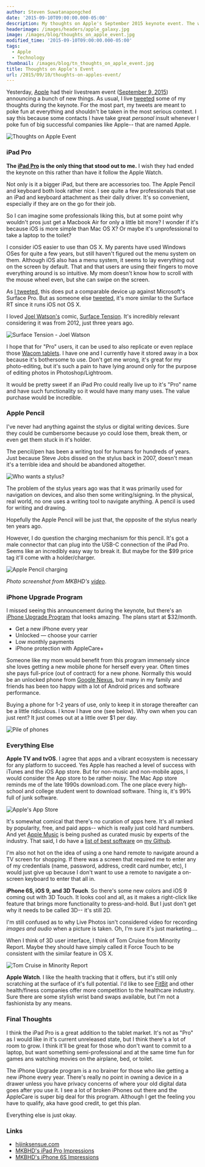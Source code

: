 ```yaml
---
author: Steven Suwatanapongched
date: '2015-09-10T09:00:00.000-05:00'
description: My thoughts on Apple's September 2015 keynote event. The winners were the iPad Pro and the iPhone Upgrade program.
headerimage: /images/headers/apple_galaxy.jpg
image: /images/blog/thoughts_on_apple_event.jpg
modified_time: '2015-09-10T09:00:00.000-05:00'
tags:
  - Apple
  - Technology
thumbnail: /images/blog/tn_thoughts_on_apple_event.jpg
title: Thoughts on Apple's Event
url: /2015/09/10/thoughts-on-apples-event/
---
```



Yesterday, [Apple](http://www.apple.com) had their livestream event ([September 9, 2015](http://www.apple.com/apple-events/september-2015/)) announcing a bunch of new things. As usual, I live [tweeted](https://twitter.com/sunpech) some of my thoughts during the keynote. For the most part, my tweets are meant to poke fun at everything and shouldn't be taken in the most serious context. I say this because some contacts I have take great *personal* insult whenever I poke fun of big successful companies like Apple-- that are named Apple.

![Thoughts on Apple Event](/images/blog/thoughts_on_apple_event.jpg)

### iPad Pro

**The [iPad Pro](http://www.apple.com/ipad-pro/) is the only thing that stood out to me.** I wish they had ended the keynote on this rather than have it follow the Apple Watch.

Not only is it a bigger iPad, but there are accessories too. The Apple Pencil and keyboard both look rather nice. I see quite a few professionals that use an iPad and keyboard attachment as their daily driver. It's so convenient, especially if they are on the go for their job.

So I can imagine some professionals liking this, but at some point why wouldn't pros just get a Macbook Air for only a little bit more? I wonder if it's because iOS is more simple than Mac OS X? Or maybe it's unprofessional to take a laptop to the toilet?

I consider iOS easier to use than OS X. My parents have used Windows OSes for quite a few years, but still haven't figured out the menu system on them. Although iOS also has a menu system, it seems to lay everything out on the screen by default. That and that users are using their fingers to move everything around is so intuitive. My mom doesn't know how to scroll with the mouse wheel even, but she can swipe on the screen.

As [I tweeted](https://twitter.com/sunpech/status/641663550780366848), this does put a comparable device up against Microsoft's Surface Pro. But as someone else [tweeted](https://twitter.com/shribr/status/641666188217610240), it's more similar to the Surface RT since it runs iOS not OS X.

I loved [Joel Watson's](https://twitter.com/hijinksensue) comic, [Surface Tension](http://hijinksensue.com/comic/surface-tension/). It's incredibly relevant considering it was from 2012, just three years ago.

![Surface Tension - Joel Watson](/images/blog/2012-06-19-surface-tension.jpg)

I hope that for "Pro" users, it can be used to also replicate or even replace those [Wacom tablets](http://www.wacom.com/en-us/products/pen-tablets). I have one and I currently have it stored away in a box because it's bothersome to use. Don't get me wrong, it's great for my photo-editing, but it's such a pain to have lying around only for the purpose of editing photos in Photoshop/Lightroom.

It would be pretty sweet if an iPad Pro could really live up to it's "Pro" name and have such functionality so it would have many many uses. The value purchase would be incredible.

### Apple Pencil

I've never had anything against the stylus or digital writing devices. Sure they could be cumbersome because yo could lose them, break them, or even get them stuck in it's holder.

The pencil/pen has been a writing tool for humans for hundreds of years. Just because Steve Jobs dissed on the stylus back in 2007, doesn't mean it's a terrible idea and should be abandoned altogether.

![Who wants a stylus?](/images/blog/who-wants-a-stylus.jpg)

The problem of the stylus years ago was that it was primarily used for navigation on devices, and also then some writing/signing. In the physical, real world, no one uses a writing tool to navigate anything. A pencil is used for writing and drawing.

Hopefully the Apple Pencil will be just that, the opposite of the stylus nearly ten years ago.

However, I do question the charging mechanism for this pencil. It's got a male connector that can plug into the USB-C connection of the iPad Pro. Seems like an incredibly easy way to break it. But maybe for the $99 price tag it'll come with a holder/charger.

![Apple Pencil charging](/images/blog/apple_pencil_charging2.jpg)

*Photo screenshot from MKBHD's [video](https://www.youtube.com/watch?v=HALtebWHpNA)*.

### iPhone Upgrade Program

I missed seeing this announcement during the keynote, but there's an [iPhone Upgrade Program](http://www.apple.com/shop/iphone/iphone-upgrade-program) that looks amazing. The plans start at $32/month.

* Get a new iPhone every year
* Unlocked — choose your carrier
* Low monthly payments
* iPhone protection with AppleCare+

Someone like my mom would benefit from this program immensely since she loves getting a new mobile phone for herself every year. Often times she pays full-price (out of contract) for a new phone. Normally this would be an unlocked phone from [Google Nexus](http://www.google.com/nexus/), but many in my family and friends has been too happy with a lot of Android prices and software performance.

Buying a phone for 1-2 years of use, only to keep it in storage thereafter can be a little ridiculous. I know I have one (see below). Why own when you can just rent? It just comes out at a little over $1 per day.

![Pile of phones](/images/blog/pile_of_phones.jpg)

### Everything Else

**Apple TV and tvOS**. I agree that apps and a vibrant ecosystem is necessary for any platform to succeed. Yes Apple has reached a level of success with iTunes and the iOS App store. But for non-music and non-mobile apps, I would consider the App store to be rather noisy. The Mac App store reminds me of the late 1990s download.com. The one place every high-school and college student went to download software. Thing is, it's 99% full of junk software.

![Apple's App Store](/images/blog/apple_app_store_screenshot.jpg)

It's somewhat comical that there's no curation of apps here. It's all ranked by popularity, free, and paid apps-- which is really just cold hard numbers. And yet [Apple Music](http://www.apple.com/music/) is being pushed as curated music by experts of the industry. That said, I do have a [list of best software](https://github.com/sunpech/best_software_list) on [my Github](http://github.com/sunpech).

I'm also not hot on the idea of using a one hand remote to navigate around a TV screen for shopping. If there was a screen that required me to enter any of my credentials (name, password, address, credit card number, etc), I would just give up because I don't want to use a remote to navigate a on-screen keyboard to enter that all in.

**iPhone 6S, iOS 9, and 3D Touch**. So there's some new colors and iOS 9 coming out with 3D Touch. It looks cool and all, as it makes a right-click like feature that brings more functionality to press-and-hold. But I just don't get why it needs to be called 3D-- it's still 2D.

I'm still confused as to why Live Photos isn't considered video for recording *images and audio* when a picture is taken. Oh, I'm sure it's just marketing....

When I think of 3D user interface, I think of Tom Cruise from Minority Report. Maybe they should have simply called it Force Touch to be consistent with the similar feature in OS X.

![Tom Cruise in Minority Report](/images/blog/tom_cruise_minority_report.jpg)

**Apple Watch**. I like the health tracking that it offers, but it's still only scratching at the surface of it's full potential. I'd like to see [FitBit](https://www.fitbit.com/) and other health/finess companies offer more competition to the healthcare industry. Sure there are some stylish wrist band swaps available, but I'm not a fashionista by any means.

### Final Thoughts

I think the iPad Pro is a great addition to the tablet market. It's not as "Pro" as I would like in it's current unreleased state, but I think there's a lot of room to grow. I think it'll be great for those who don't want to commit to a laptop, but want something semi-professional and at the same time fun for games ans watching movies on the airplane, bed, or toilet.

The iPhone Upgrade program is a no brainer for those who like getting a new iPhone every year. There's really no point in owning a device in a drawer unless you have privacy concerns of where your old digital data goes after you use it. I see a lot of broken iPhones out there and the AppleCare is super big deal for this program. Although I get the feeling you have to qualify, aka have good credit, to get this plan.

Everything else is just okay.

### Links

* [hijinksensue.com](http://hijinksensue.com)
* [MKBHD's iPad Pro Impressions](https://www.youtube.com/watch?v=HALtebWHpNA)
* [MKBHD's iPhone 6S Impressions](https://www.youtube.com/watch?v=gN-MeB-S8Kw)